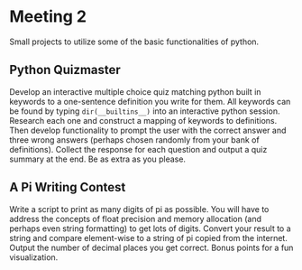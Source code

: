 # Meeting 2

Small projects to utilize some of the basic functionalities of python.

## Python Quizmaster

Develop an interactive multiple choice quiz matching python built in keywords to a one-sentence definition you write for them. 
All keywords can be found by typing `dir(__builtins__)` into an interactive python session.
Research each one and construct a mapping of keywords to definitions.
Then develop functionality to prompt the user with the correct answer and three wrong answers (perhaps chosen randomly from your bank of definitions).
Collect the response for each question and output a quiz summary at the end.
Be as extra as you please.

## A Pi Writing Contest

Write a script to print as many digits of pi as possible.
You will have to address the concepts of float precision and memory allocation (and perhaps even string formatting) to get lots of digits.
Convert your result to a string and compare element-wise to a string of pi copied from the internet.
Output the number of decimal places you get correct.
Bonus points for a fun visualization.